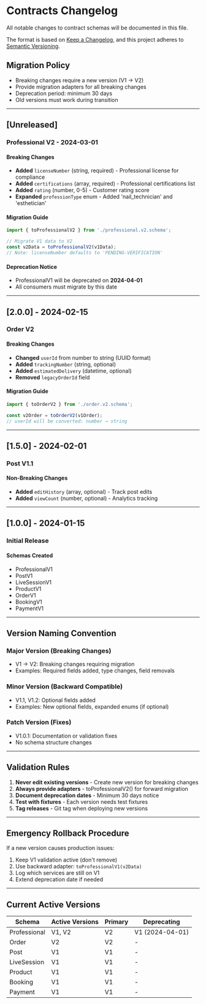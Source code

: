 # Contracts Changelog

All notable changes to contract schemas will be documented in this file.

The format is based on [Keep a Changelog](https://keepachangelog.com/en/1.0.0/),
and this project adheres to [Semantic Versioning](https://semver.org/spec/v2.0.0.html).

## Migration Policy
- Breaking changes require a new version (V1 → V2)
- Provide migration adapters for all breaking changes
- Deprecation period: minimum 30 days
- Old versions must work during transition

---

## [Unreleased]

### Professional V2 - 2024-03-01
#### Breaking Changes
- **Added** `licenseNumber` (string, required) - Professional license for compliance
- **Added** `certifications` (array, required) - Professional certifications list
- **Added** `rating` (number, 0-5) - Customer rating score
- **Expanded** `professionType` enum - Added 'nail_technician' and 'esthetician'

#### Migration Guide
```typescript
import { toProfessionalV2 } from './professional.v2.schema';

// Migrate V1 data to V2
const v2Data = toProfessionalV2(v1Data);
// Note: licenseNumber defaults to 'PENDING-VERIFICATION'
```

#### Deprecation Notice
- ProfessionalV1 will be deprecated on **2024-04-01**
- All consumers must migrate by this date

---

## [2.0.0] - 2024-02-15

### Order V2
#### Breaking Changes
- **Changed** `userId` from number to string (UUID format)
- **Added** `trackingNumber` (string, optional)
- **Added** `estimatedDelivery` (datetime, optional)
- **Removed** `legacyOrderId` field

#### Migration Guide
```typescript
import { toOrderV2 } from './order.v2.schema';

const v2Order = toOrderV2(v1Order);
// userId will be converted: number → string
```

---

## [1.5.0] - 2024-02-01

### Post V1.1
#### Non-Breaking Changes
- **Added** `editHistory` (array, optional) - Track post edits
- **Added** `viewCount` (number, optional) - Analytics tracking

---

## [1.0.0] - 2024-01-15

### Initial Release
#### Schemas Created
- ProfessionalV1
- PostV1
- LiveSessionV1
- ProductV1
- OrderV1
- BookingV1
- PaymentV1

---

## Version Naming Convention

### Major Version (Breaking Changes)
- V1 → V2: Breaking changes requiring migration
- Examples: Required fields added, type changes, field removals

### Minor Version (Backward Compatible)
- V1.1, V1.2: Optional fields added
- Examples: New optional fields, expanded enums (if optional)

### Patch Version (Fixes)
- V1.0.1: Documentation or validation fixes
- No schema structure changes

---

## Validation Rules

1. **Never edit existing versions** - Create new version for breaking changes
2. **Always provide adapters** - toProfessionalV2() for forward migration
3. **Document deprecation dates** - Minimum 30 days notice
4. **Test with fixtures** - Each version needs test fixtures
5. **Tag releases** - Git tag when deploying new versions

---

## Emergency Rollback Procedure

If a new version causes production issues:

1. Keep V1 validation active (don't remove)
2. Use backward adapter: `toProfessionalV1(v2Data)`
3. Log which services are still on V1
4. Extend deprecation date if needed

---

## Current Active Versions

| Schema | Active Versions | Primary | Deprecating |
|--------|----------------|---------|-------------|
| Professional | V1, V2 | V2 | V1 (2024-04-01) |
| Order | V2 | V2 | - |
| Post | V1 | V1 | - |
| LiveSession | V1 | V1 | - |
| Product | V1 | V1 | - |
| Booking | V1 | V1 | - |
| Payment | V1 | V1 | - |